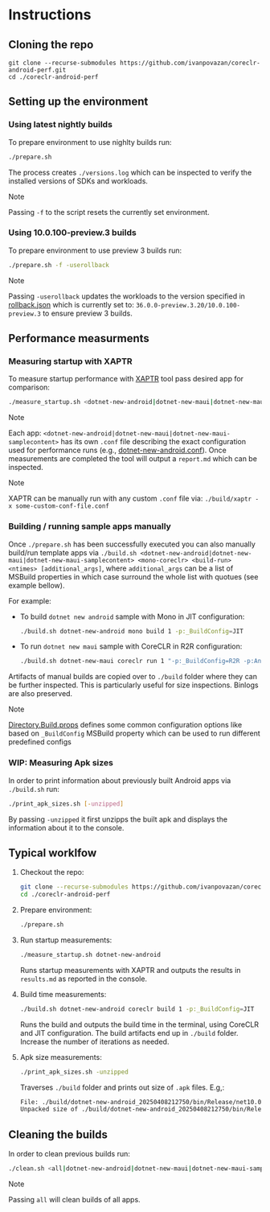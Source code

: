 # Instructions

## Cloning the repo

```
git clone --recurse-submodules https://github.com/ivanpovazan/coreclr-android-perf.git
cd ./coreclr-android-perf
```

## Setting up the environment

### Using latest nightly builds

To prepare environment to use nighlty builds run:

```bash
./prepare.sh
```

The process creates `./versions.log` which can be inspected to verify the installed versions of SDKs and workloads.

> [!NOTE]
> Passing `-f` to the script resets the currently set environment.

### Using 10.0.100-preview.3 builds

To prepare environment to use preview 3 builds run:

```bash
./prepare.sh -f -userollback
```

> [!NOTE]
> Passing `-userollback` updates the workloads to the version specified in [rollback.json](./rollback.json) which is currently set to: `36.0.0-preview.3.20/10.0.100-preview.3` to ensure preview 3 builds.

## Performance measurments

### Measuring startup with XAPTR

To measure startup performance with [XAPTR](https://github.com/grendello/XAPerfTestRunner) tool pass desired app for comparison:

```bash
./measure_startup.sh <dotnet-new-android|dotnet-new-maui|dotnet-new-maui-samplecontent>
```

> [!NOTE]
> Each app: `<dotnet-new-android|dotnet-new-maui|dotnet-new-maui-samplecontent>` has its own `.conf` file describing the exact configuration used for performance runs (e.g., [dotnet-new-android.conf](./dotnet-new-android.conf)). Once measurements are completed the tool will output a `report.md` which can be inspected.

> [!NOTE]
> XAPTR can be manually run with any custom `.conf` file via: `./build/xaptr -x some-custom-conf-file.conf`

### Building / running sample apps manually

Once `./prepare.sh` has been successfully executed you can also manually build/run template apps via `./build.sh <dotnet-new-android|dotnet-new-maui|dotnet-new-maui-samplecontent> <mono-coreclr> <build-run> <ntimes> [additional_args]`, where `additional_args` can be a list of MSBuild properties in which case surround the whole list with quotues (see example bellow).

For example:

- To build `dotnet new android` sample with Mono in JIT configuration:

    ```bash
    ./build.sh dotnet-new-android mono build 1 -p:_BuildConfig=JIT
    ```

- To run `dotnet new maui` sample with CoreCLR in R2R configuration:

    ```bash
    ./build.sh dotnet-new-maui coreclr run 1 "-p:_BuildConfig=R2R -p:AndroidEnableMarshalMethods=true"
    ```

Artifacts of manual builds are copied over to `./build` folder where they can be further inspected. This is particularly useful for size inspections. Binlogs are also preserved.

> [!NOTE]
> [Directory.Build.props](./Directory.Build.props) defines some common configuration options like based on `_BuildConfig` MSBuild property which can be used to run different predefined configs

### WIP: Measuring Apk sizes

In order to print information about previously built Android apps via `./build.sh` run:

```bash
./print_apk_sizes.sh [-unzipped]
```

By passing `-unzipped` it first unzipps the built apk and displays the information about it to the console.

## Typical worklfow

1. Checkout the repo:

    ```bash
    git clone --recurse-submodules https://github.com/ivanpovazan/coreclr-android-perf.git
    cd ./coreclr-android-perf
    ```

2. Prepare environment:

    ```bash
    ./prepare.sh
    ```

3. Run startup measurements:

    ```bash
    ./measure_startup.sh dotnet-new-android
    ```

    Runs startup measurements with XAPTR and outputs the results in `results.md` as reported in the console.

4. Build time measurements:

    ```bash
    ./build.sh dotnet-new-android coreclr build 1 -p:_BuildConfig=JIT
    ```

    Runs the build and outputs the build time in the terminal, using CoreCLR and JIT configuration. The build artifacts end up in `./build` folder. Increase the number of iterations as needed.

5. Apk size measurements:

    ```bash
    ./print_apk_sizes.sh -unzipped
    ```

    Traverses `./build` folder and prints out size of `.apk` files. E.g,:

    ```bash
    File: ./build/dotnet-new-android_20250408212750/bin/Release/net10.0-android/android-arm64/com.companyname.dotnet_new_android-Signed.apk, Size: 7420768 bytes
    Unpacked size of ./build/dotnet-new-android_20250408212750/bin/Release/net10.0-android/android-arm64/unpacked: 17512 KB
    ```

## Cleaning the builds

In order to clean previous builds run:

```bash
./clean.sh <all|dotnet-new-android|dotnet-new-maui|dotnet-new-maui-samplecontent>
```

> [!NOTE]
> Passing `all` will clean builds of all apps.
